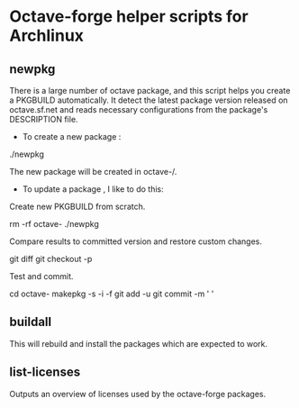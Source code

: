 Octave-forge helper scripts for Archlinux
=========================================

newpkg
------

There is a large number of octave package, and this script helps you create a
PKGBUILD automatically. It detect the latest package version released on
octave.sf.net and reads necessary configurations from the package's DESCRIPTION
file.

- To create a new package <pkg>:

 ./newpkg <pkg>

The new package will be created in octave-<pkg>/.

- To update a package <pkg>, I like to do this:

Create new PKGBUILD from scratch.

 rm -rf octave-<pkg>
 ./newpkg <pkg>

Compare results to committed version and restore custom changes.

 git diff
 git checkout -p

Test and commit.

 cd octave-<pkg>
 makepkg -s -i -f
 git add -u
 git commit -m '<pkg> <version>'

buildall
--------

This will rebuild and install the packages which are expected to work.

list-licenses
-------------

Outputs an overview of licenses used by the octave-forge packages.
